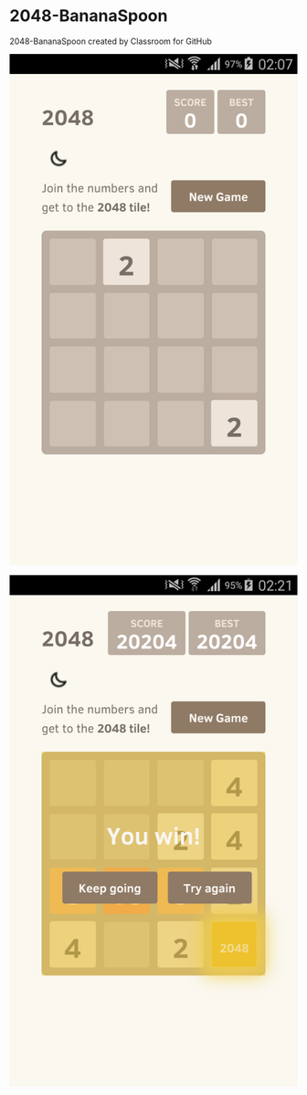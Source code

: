# 2048-BananaSpoon
2048-BananaSpoon created by Classroom for GitHub


![alt tag](https://github.com/DeLaSalleUniversity-Manila/2048-BananaSpoon/blob/master/device-2015-12-08-020715.png)

![alt tag](https://github.com/DeLaSalleUniversity-Manila/2048-BananaSpoon/blob/master/device-2015-12-08-022137.png)

